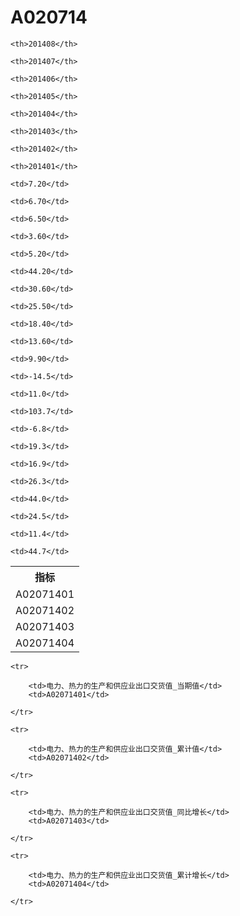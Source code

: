 A020714
======


<table>

<tr>
    <th>指标</th>
    
    <th>201408</th>
    
    <th>201407</th>
    
    <th>201406</th>
    
    <th>201405</th>
    
    <th>201404</th>
    
    <th>201403</th>
    
    <th>201402</th>
    
    <th>201401</th>
    
</tr>


<tr>
    <td>A02071401</td>
    
    <td>7.20</td>
    
    <td>6.70</td>
    
    <td>6.50</td>
    
    <td>3.60</td>
    
    <td>5.20</td>
    

</tr>

<tr>
    <td>A02071402</td>
    
    <td>44.20</td>
    
    <td>30.60</td>
    
    <td>25.50</td>
    
    <td>18.40</td>
    
    <td>13.60</td>
    
    <td>9.90</td>
    

</tr>

<tr>
    <td>A02071403</td>
    
    <td>-14.5</td>
    
    <td>11.0</td>
    
    <td>103.7</td>
    
    <td>-6.8</td>
    
    <td>19.3</td>
    

</tr>

<tr>
    <td>A02071404</td>
    
    <td>16.9</td>
    
    <td>26.3</td>
    
    <td>44.0</td>
    
    <td>24.5</td>
    
    <td>11.4</td>
    
    <td>44.7</td>
    

</tr>


</table>

<table>
    
    <tr>

        <td>电力、热力的生产和供应业出口交货值_当期值</td>
        <td>A02071401</td>

    </tr>
    
    <tr>

        <td>电力、热力的生产和供应业出口交货值_累计值</td>
        <td>A02071402</td>

    </tr>
    
    <tr>

        <td>电力、热力的生产和供应业出口交货值_同比增长</td>
        <td>A02071403</td>

    </tr>
    
    <tr>

        <td>电力、热力的生产和供应业出口交货值_累计增长</td>
        <td>A02071404</td>

    </tr>
    
</table>